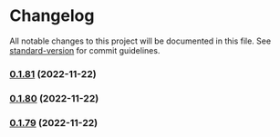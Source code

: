 # Changelog

All notable changes to this project will be documented in this file. See [standard-version](https://github.com/conventional-changelog/standard-version) for commit guidelines.

### [0.1.81](https://github.com/lookeke/feishu_vpn/compare/v0.1.80...v0.1.81) (2022-11-22)

### [0.1.80](https://github.com/lookeke/feishu_vpn/compare/v0.1.79...v0.1.80) (2022-11-22)

### [0.1.79](https://github.com/lookeke/feishu_vpn/compare/v0.1.78...v0.1.79) (2022-11-22)
